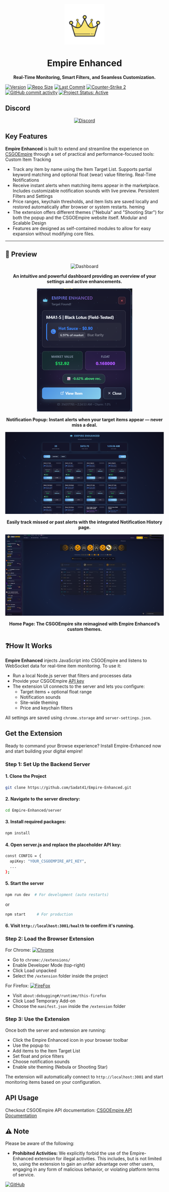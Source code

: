 

<p align="center">
  <a href="https://betterfloat.com/">
    <img width="128" src="https://github.com/Sadat41/Empire-Enhanced/blob/main/icon128.png?raw=true"/>
  </a>
  <h1 align="center">Empire Enhanced</h1>
</p>
<p align="center"><strong> Real-Time Monitoring, Smart Filters, and Seamless Customization. </strong></p>



[![Version](https://img.shields.io/badge/version-1.0.0-blue?style=flat)](https://github.com/Sadat41/Empire-Enhanced)  [![Repo Size](https://img.shields.io/github/repo-size/Sadat41/Empire-Enhanced?label=repo%20size&color=orange&style=flat)](https://github.com/Sadat41/Empire-Enhanced)  [![Last Commit](https://img.shields.io/github/last-commit/Sadat41/Empire-Enhanced?label=last%20commit&color=lightgrey&style=flat)](https://github.com/Sadat41/Empire-Enhanced/commits/main)  [![Counter-Strike 2](https://img.shields.io/badge/COUNTER--STRIKE%202-red?style=flat&logo=counterstrike&logoColor=white&logoWidth=16)](https://www.counter-strike.net/)  [![GitHub commit activity](https://img.shields.io/github/commit-activity/w/Sadat41/Empire-Enhanced?label=commit%20activity&style=flat)](https://github.com/Sadat41/Empire-Enhanced)  [![Project Status: Active](https://img.shields.io/badge/STATUS-ACTIVE-brightgreen?style=flat)](https://github.com/Sadat41/Empire-Enhanced)

## Discord 
<p align="center">
  <a href="https://discord.gg/tmX4HjmQKz">
    <picture>
      <source srcset="https://i.postimg.cc/Fzj7T05w/discord.png" media="(prefers-color-scheme: dark)">
      <img height="58" src="https://i.postimg.cc/Fzj7T05w/discord.png" alt="Discord"></picture></a>
</p>


## Key Features
**Empire Enhanced** is built to extend and streamline the experience on [CSGOEmpire](https://csgoempire.com) through a set of practical and performance-focused tools:
Custom Item Tracking  
- Track any item by name using the Item Target List. Supports partial keyword matching and optional float (wear) value filtering.
Real-Time Notifications  
- Receive instant alerts when matching items appear in the marketplace. Includes customizable notification sounds with live preview.
Persistent Filters and Settings  
- Price ranges, keychain thresholds, and item lists are saved locally and restored automatically after browser or system restarts.
heming
- The extension offers different themes ("Nebula" and "Shooting Star") for both the popup and the CSGOEmpire website itself.
Modular and Scalable Design  
- Features are designed as self-contained modules to allow for easy expansion without modifying core files.
---
## 📸 Preview
<p align="center">
  <img src="https://github.com/Sadat41/Empire-Enhanced/blob/main/Demo/Dashboard.gif" alt="Dashboard">
</p>
<p align="center"><strong>An intuitive and powerful dashboard providing an overview of your settings and active enhancements.</strong></p>

<p align="center">
  <img src="https://github.com/Sadat41/Empire-Enhanced/blob/main/Demo/Notification.png" alt="Popup">
</p>
<p align="center"><strong>Notification Popup: Instant alerts when your target items appear — never miss a deal.</strong></p>

![History Page](https://github.com/Sadat41/Empire-Enhanced/blob/main/Demo/History%20Page.png)
<p align="center"><strong>Easily track missed or past alerts with the integrated Notification History page.</strong></p>

![Home Page](https://github.com/Sadat41/Empire-Enhanced/blob/main/Demo/Homepage.png)
<p align="center"><strong>Home Page: The CSGOEmpire site reimagined with Empire Enhanced’s custom themes.</strong></p>


## ❓How It Works
**Empire Enhanced** injects JavaScript into CSGOEmpire and listens to WebSocket data for real-time item monitoring.
To use it:
- Run a local Node.js server that filters and processes data
- Provide your CSGOEmpire [API key](https://csgoempire.com/trading/apikey)
- The extension UI connects to the server and lets you configure:
  -  Target items + optional float range
  -  Notification sounds
  -  Site-wide theming
  -  Price and keychain filters

All settings are saved using `chrome.storage` and `server-settings.json`.

## Get the Extension

Ready to command your Browse experience? Install Empire-Enhanced now and start building your digital empire!

### Step 1: Set Up the Backend Server

#### 1. Clone the Project
```bash
git clone https://github.com/Sadat41/Empire-Enhanced.git
```
#### 2. Navigate to the server directory:
``` bash
cd Empire-Enhanced/server
```
#### 3. Install required packages:
```bash
npm install
```
#### 4. Open server.js and replace the placeholder API key:
```bash
const CONFIG = {
  apiKey: "YOUR_CSGOEMPIRE_API_KEY",
  ...
};
```
#### 5. Start the server
```bash
npm run dev  # For development (auto restarts)
```
or
```bash
npm start     # For production
```
#### 6. Visit `http://localhost:3001/health` to confirm it's running.

### Step 2: Load the Browser Extension

For Chrome: [![Chrome](https://img.shields.io/badge/Google_chrome-4285F4?style=for-the-badge&logo=Google-chrome&logoColor=white)](https://github.com/Sadat41)
- Go to `chrome://extensions/`
- Enable Developer Mode (top-right)
- Click Load unpacked
- Select the `/extension` folder inside the project

For Firefox: [![FireFox](https://img.shields.io/badge/Firefox_Browser-FF7139?style=for-the-badge&logo=Firefox-Browser&logoColor=white)](https://github.com/Sadat41)
- Visit `about:debugging#/runtime/this-firefox`
- Click Load Temporary Add-on
- Choose the `manifest.json` inside the `/extension` folder

### Step 3: Use the Extension
Once both the server and extension are running:
- Click the Empire Enhanced icon in your browser toolbar
- Use the popup to:
- Add items to the Item Target List
- Set float and price filters
- Choose notification sounds
- Enable site theming (Nebula or Shooting Star)

The extension will automatically connect to `http://localhost:3001` and start monitoring items based on your configuration.

## API Usage
Checkout CSGOEmpire API documentation:
[CSGOEmpire API Documentation](https://docs.csgoempire.com/reference/getting-started-with-your-api)


## ⚠️ Note
Please be aware of the following:
* **Prohibited Activities:** We explicitly forbid the use of the Empire-Enhanced extension for illegal activities. This includes, but is not limited to, using the extension to gain an unfair advantage over other users, engaging in any form of malicious behavior, or violating platform terms of service. 

[![GitHub](https://img.shields.io/badge/GitHub-100000?style=for-the-badge&logo=github&logoColor=white)](https://github.com/Sadat41)